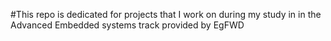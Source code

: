 #This repo is dedicated for projects that I work on during my study in in the Advanced Embedded systems track provided by EgFWD
